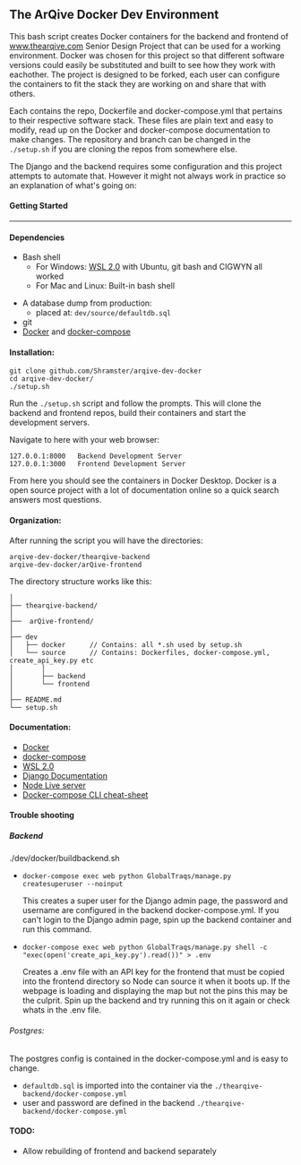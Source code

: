 ## The ArQive Docker Dev Environment


This bash script creates Docker containers for the backend and frontend of www.thearqive.com Senior Design Project that can be used for a working environment.  Docker was chosen for this project so that different software versions could easily be substituted and built to see how they work with eachother.  The project is designed to be forked, each user can configure the containers to fit the stack they are working on and share that with others. 


Each contains the repo, Dockerfile and docker-compose.yml that pertains to their respective software stack.  These files are plain text and easy to modify, read up on the Docker and docker-compose documentation to make changes.  The repository and branch can be changed in the `./setup.sh` if you are cloning the repos from somewhere else.

The Django and the backend requires some configuration and this project attempts to automate that. However it might not always work in practice so an explanation of what's going on: 


#### Getting Started
---
#### Dependencies
* Bash shell
    - For Windows: <a href="https://learn.microsoft.com/en-us/windows/wsl/install">WSL 2.0</a> with Ubuntu, git bash and CIGWYN all worked
    - For Mac and Linux: Built-in bash shell
- A database dump from production: 
    - placed at: `dev/source/defaultdb.sql`
- git
- <a href="https://docs.docker.com/get-docker/">Docker</a> and <a href="https://docs.docker.com/compose/install/">docker-compose</a>

#### Installation:

    git clone github.com/Shramster/arqive-dev-docker
    cd arqive-dev-docker/
    ./setup.sh

Run the `./setup.sh` script and follow the prompts. This will clone the backend and frontend repos, build their containers and start the development servers.

Navigate to here with your web browser:

    127.0.0.1:8000   Backend Development Server
    127.0.0.1:3000   Frontend Development Server 


From here you should see the containers in Docker Desktop. Docker is a open source project with a lot of documentation online so a quick search answers most questions.

#### Organization:
After running the script you will have the directories:

    arqive-dev-docker/thearqive-backend 
    arqive-dev-docker/arQive-frontend

The directory structure works like this:

    │    
    ├── thearqive-backend/		   
    │    
    ├──  arQive-frontend/		   
    │    
    ├── dev
    │   ├── docker		// Contains: all *.sh used by setup.sh
    │   └── source		// Contains: Dockerfiles, docker-compose.yml, create_api_key.py etc
    │       │		 
    │       ├── backend
    │       └── frontend
    │    
    ├── README.md
    └── setup.sh


#### Documentation:

* <a href="https://docs.docker.com/reference/">Docker</a>
* <a href="https://docs.docker.com/compose/">docker-compose</a>
* <a href="https://learn.microsoft.com/en-us/windows/wsl/">WSL 2.0</a>
* <a href="https://docs.djangoproject.com/en/4.1/">Django Documentation</a>
* <a href="https://nodejs.org/en/docs/">Node Live server</a>
* <a href="https://devhints.io/docker-compose">Docker-compose CLI cheat-sheet</a>

#### Trouble shooting
##### Backend

./dev/docker/buildbackend.sh
* `docker-compose exec web python GlobalTraqs/manage.py createsuperuser --noinput`

    This creates a super user for the Django admin page, the password and username are configured in the backend docker-compose.yml. If you can't login to the Django admin page, spin up the backend container and run this command.
* `docker-compose exec web python GlobalTraqs/manage.py shell -c "exec(open('create_api_key.py').read())" > .env`

    Creates a .env file with an API key for the frontend that must be copied into the frontend directory so Node can source it when it boots up.  If the webpage is loading and displaying the map but not the pins this may be the culprit. Spin up the backend and try running this on it again or check whats in the .env file.
###### Postgres:

The postgres config is contained in the docker-compose.yml and is easy to change.
* `defaultdb.sql` is imported into the container via the `./thearqive-backend/docker-compose.yml`
* user and password are defined in the backend `./thearqive-backend/docker-compose.yml`


#### TODO:

* Allow rebuilding of frontend and backend separately
